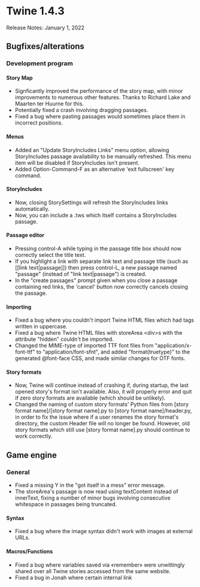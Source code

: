 # Twine 1.4.3

Release Notes: January 1, 2022

## Bugfixes/alterations

### Development program

#### Story Map

- Signficantly improved the performance of the story map, with minor
    improvements to numerous other features. Thanks to Richard Lake and
    Maarten ter Huurne for this.
- Potentially fixed a crash involving dragging passages.
- Fixed a bug where pasting passages would sometimes place them in
    incorrect positions.

#### Menus

- Added an "Update StoryIncludes Links" menu option, allowing
    StoryIncludes passage availability to be manually refreshed. This
    menu item will be disabled if StoryIncludes isn't present.
- Added Option-Command-F as an alternative 'exit fullscreen' key
    command.

#### StoryIncludes

- Now, closing StorySettings will refresh the StoryIncludes links
    automatically.
- Now, you can include a .tws which itself contains a StoryIncludes
    passage.

#### Passage editor

- Pressing control-A while typing in the passage title box should now
    correctly select the title text.
- If you highlight a link with separate link text and passage title
    (such as \[\[link text|passage\]\]) then press control-L, a new
    passage named "passage" (instead of "link text|passage") is created.
- In the "create passages" prompt given when you close a passage
    containing red links, the 'cancel' button now correctly cancels
    closing the passage.

#### Importing

- Fixed a bug where you couldn't import Twine HTML files which had
    tags written in uppercase.
- Fixed a bug where Twine HTML files with storeArea \<div\>s with the
    attribute "hidden" couldn't be imported.
- Changed the MIME-type of imported TTF font files from
    "application/x-font-ttf" to "application/font-sfnt", and added
    "format(truetype)" to the generated @font-face CSS, and made similar
    changes for OTF fonts.

#### Story formats

- Now, Twine will continue instead of crashing if, during startup, the
    last opened story's format isn't available. Also, it will properly
    error and quit if zero story formats are available (which should be
    unlikely).
- Changed the naming of custom story formats' Python files from
    \[story format name\]/\[story format name\].py to \[story format
    name\]/header.py, in order to fix the issue where if a user renames
    the story format's directory, the custom Header file will no longer
    be found. However, old story formats which still use \[story format
    name\].py should continue to work correctly.

## Game engine

### General

- Fixed a missing Y in the "got itself in a mess" error message.
- The storeArea's passage is now read using textContent instead of
    innerText, fixing a number of minor bugs involving consecutive
    whitespace in passages being truncated.

#### Syntax

- Fixed a bug where the image syntax didn't work with images at
    external URLs.

#### Macros/Functions

- Fixed a bug where variables saved via «remember» were unwittingly
    shared over all Twine stories accessed from the same website.
- Fixed a bug in Jonah where certain internal link
